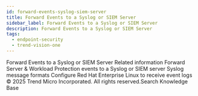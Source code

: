 ```yaml
---
id: forward-events-syslog-siem-server
title: Forward Events to a Syslog or SIEM Server
sidebar_label: Forward Events to a Syslog or SIEM Server
description: Forward Events to a Syslog or SIEM Server
tags:
  - endpoint-security
  - trend-vision-one
---
```


 Forward Events to a Syslog or SIEM Server Related information Forward Server & Workload Protection events to a Syslog or SIEM server Syslog message formats Configure Red Hat Enterprise Linux to receive event logs © 2025 Trend Micro Incorporated. All rights reserved.Search Knowledge Base